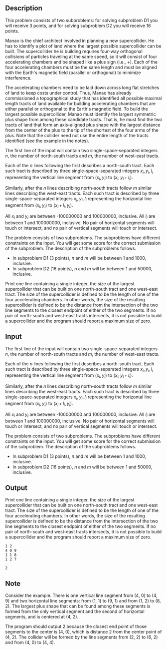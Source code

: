 ## Description

<div><p><span class="tex-font-style-it">This problem consists of two subproblems: for solving subproblem D1 you will receive 3 points, and for solving subproblem D2 you will receive 16 points.</span></p><p>Manao is the chief architect involved in planning a new supercollider. He has to identify a plot of land where the largest possible supercollider can be built. The supercollider he is building requires four-way orthogonal collisions of particles traveling at the same speed, so it will consist of four accelerating chambers and be shaped like a plus sign (i.e., +). Each of the four accelerating chambers must be the same length and must be aligned with the Earth's magnetic field (parallel or orthogonal) to minimize interference.</p><p>The accelerating chambers need to be laid down across long flat stretches of land to keep costs under control. Thus, Manao has already commissioned a topographical study that has identified all possible maximal length tracts of land available for building accelerating chambers that are either parallel or orthogonal to the Earth's magnetic field. To build the largest possible supercollider, Manao must identify the largest symmetric plus shape from among these candidate tracts. That is, he must find the two tracts of land that form an axis-aligned plus shape with the largest distance from the center of the plus to the tip of the shortest of the four arms of the plus. Note that the collider need not use the entire length of the tracts identified (see the example in the notes).</p></div><div class="input-specification"><p>The first line of the input will contain two single-space-separated integers <span class="tex-span"><i>n</i></span>, the number of north-south tracts and <span class="tex-span"><i>m</i></span>, the number of west-east tracts.</p><p>Each of the <span class="tex-span"><i>n</i></span> lines following the first describes a north-south tract. Each such tract is described by three single-space-separated integers <span class="tex-span"><i>x</i><sub class="lower-index"><i>i</i></sub>, <i>y</i><sub class="lower-index"><i>i</i></sub>, <i>l</i><sub class="lower-index"><i>i</i></sub></span> representing the vertical line segment from <span class="tex-span">(<i>x</i><sub class="lower-index"><i>i</i></sub>, <i>y</i><sub class="lower-index"><i>i</i></sub>)</span> to <span class="tex-span">(<i>x</i><sub class="lower-index"><i>i</i></sub>, <i>y</i><sub class="lower-index"><i>i</i></sub> + <i>l</i><sub class="lower-index"><i>i</i></sub>)</span>.</p><p>Similarly, after the <span class="tex-span"><i>n</i></span> lines describing north-south tracts follow <span class="tex-span"><i>m</i></span> similar lines describing the west-east tracts. Each such tract is described by three single-space-separated integers <span class="tex-span"><i>x</i><sub class="lower-index"><i>i</i></sub>, <i>y</i><sub class="lower-index"><i>i</i></sub>, <i>l</i><sub class="lower-index"><i>i</i></sub></span> representing the horizontal line segment from <span class="tex-span">(<i>x</i><sub class="lower-index"><i>i</i></sub>, <i>y</i><sub class="lower-index"><i>i</i></sub>)</span> to <span class="tex-span">(<i>x</i><sub class="lower-index"><i>i</i></sub> + <i>l</i><sub class="lower-index"><i>i</i></sub>, <i>y</i><sub class="lower-index"><i>i</i></sub>)</span>.</p><p>All <span class="tex-span"><i>x</i><sub class="lower-index"><i>i</i></sub></span> and <span class="tex-span"><i>y</i><sub class="lower-index"><i>i</i></sub></span> are between -100000000 and 100000000, inclusive. All <span class="tex-span"><i>l</i><sub class="lower-index"><i>i</i></sub></span> are between 1 and 100000000, inclusive. No pair of horizontal segments will touch or intersect, and no pair of vertical segments will touch or intersect.</p><p><span class="tex-font-style-it">The problem consists of two subproblems. The subproblems have different constraints on the input. You will get some score for the correct submission of the subproblem. The description of the subproblems follows.</span></p><ul> <li> In subproblem D1 (3 points), <span class="tex-span"><i>n</i></span> and <span class="tex-span"><i>m</i></span> will be between <span class="tex-span">1</span> and <span class="tex-span">1000</span>, inclusive. </li><li> In subproblem D2 (16 points), <span class="tex-span"><i>n</i></span> and <span class="tex-span"><i>m</i></span> will be between <span class="tex-span">1</span> and <span class="tex-span">50000</span>, inclusive. </li></ul></div><div class="output-specification"><p>Print one line containing a single integer, the size of the largest supercollider that can be built on one north-south tract and one west-east tract. The size of the supercollider is defined to be the length of one of the four accelerating chambers. In other words, the size of the resulting supercollider is defined to be the distance from the intersection of the two line segments to the closest endpoint of either of the two segments. If no pair of north-south and west-east tracts intersects, it is not possible to build a supercollider and the program should report a maximum size of zero.</p></div>

## Input

<p>The first line of the input will contain two single-space-separated integers <span class="tex-span"><i>n</i></span>, the number of north-south tracts and <span class="tex-span"><i>m</i></span>, the number of west-east tracts.</p><p>Each of the <span class="tex-span"><i>n</i></span> lines following the first describes a north-south tract. Each such tract is described by three single-space-separated integers <span class="tex-span"><i>x</i><sub class="lower-index"><i>i</i></sub>, <i>y</i><sub class="lower-index"><i>i</i></sub>, <i>l</i><sub class="lower-index"><i>i</i></sub></span> representing the vertical line segment from <span class="tex-span">(<i>x</i><sub class="lower-index"><i>i</i></sub>, <i>y</i><sub class="lower-index"><i>i</i></sub>)</span> to <span class="tex-span">(<i>x</i><sub class="lower-index"><i>i</i></sub>, <i>y</i><sub class="lower-index"><i>i</i></sub> + <i>l</i><sub class="lower-index"><i>i</i></sub>)</span>.</p><p>Similarly, after the <span class="tex-span"><i>n</i></span> lines describing north-south tracts follow <span class="tex-span"><i>m</i></span> similar lines describing the west-east tracts. Each such tract is described by three single-space-separated integers <span class="tex-span"><i>x</i><sub class="lower-index"><i>i</i></sub>, <i>y</i><sub class="lower-index"><i>i</i></sub>, <i>l</i><sub class="lower-index"><i>i</i></sub></span> representing the horizontal line segment from <span class="tex-span">(<i>x</i><sub class="lower-index"><i>i</i></sub>, <i>y</i><sub class="lower-index"><i>i</i></sub>)</span> to <span class="tex-span">(<i>x</i><sub class="lower-index"><i>i</i></sub> + <i>l</i><sub class="lower-index"><i>i</i></sub>, <i>y</i><sub class="lower-index"><i>i</i></sub>)</span>.</p><p>All <span class="tex-span"><i>x</i><sub class="lower-index"><i>i</i></sub></span> and <span class="tex-span"><i>y</i><sub class="lower-index"><i>i</i></sub></span> are between -100000000 and 100000000, inclusive. All <span class="tex-span"><i>l</i><sub class="lower-index"><i>i</i></sub></span> are between 1 and 100000000, inclusive. No pair of horizontal segments will touch or intersect, and no pair of vertical segments will touch or intersect.</p><p><span class="tex-font-style-it">The problem consists of two subproblems. The subproblems have different constraints on the input. You will get some score for the correct submission of the subproblem. The description of the subproblems follows.</span></p><ul> <li> In subproblem D1 (3 points), <span class="tex-span"><i>n</i></span> and <span class="tex-span"><i>m</i></span> will be between <span class="tex-span">1</span> and <span class="tex-span">1000</span>, inclusive. </li><li> In subproblem D2 (16 points), <span class="tex-span"><i>n</i></span> and <span class="tex-span"><i>m</i></span> will be between <span class="tex-span">1</span> and <span class="tex-span">50000</span>, inclusive. </li></ul>

## Output

<p>Print one line containing a single integer, the size of the largest supercollider that can be built on one north-south tract and one west-east tract. The size of the supercollider is defined to be the length of one of the four accelerating chambers. In other words, the size of the resulting supercollider is defined to be the distance from the intersection of the two line segments to the closest endpoint of either of the two segments. If no pair of north-south and west-east tracts intersects, it is not possible to build a supercollider and the program should report a maximum size of zero.</p>





```input1
1 2
4 0 9
1 1 8
1 2 7

```




```output1
2

```



## Note

<p>Consider the example. There is one vertical line segment from (4, 0) to (4, 9) and two horizontal line segments: from (1, 1) to (9, 1) and from (1, 2) to (8, 2). The largest plus shape that can be found among these segments is formed from the only vertical segment and the second of horizontal segments, and is centered at (4, 2). </p><p>The program should output 2 because the closest end point of those segments to the center is (4, 0), which is distance 2 from the center point of (4, 2). The collider will be formed by the line segments from (2, 2) to (6, 2) and from (4, 0) to (4, 4).</p>
